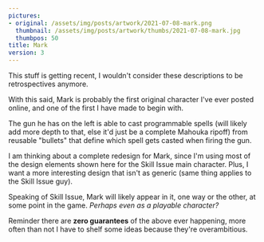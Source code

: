 ```yaml
---
pictures:
- original: /assets/img/posts/artwork/2021-07-08-mark.png
  thumbnail: /assets/img/posts/artwork/thumbs/2021-07-08-mark.jpg
  thumbpos: 50
title: Mark
version: 3
---
```

This stuff is getting recent, I wouldn't consider these descriptions to be retrospectives anymore.

With this said, Mark is probably the first original character I've ever posted online, and one of the first I have made to begin with.

The gun he has on the left is able to cast programmable spells (will likely add more depth to that, else it'd just be a complete Mahouka ripoff) from reusable "bullets" that define which spell gets casted when firing the gun.

I am thinking about a complete redesign for Mark, since I'm using most of the design elements shown here for the Skill Issue main character. Plus, I want a more interesting design that isn't as generic (same thing applies to the Skill Issue guy).

Speaking of Skill Issue, Mark will likely appear in it, one way or the other, at some point in the game. *Perhaps even as a playable character?*

Reminder there are **zero guarantees** of the above ever happening, more often than not I have to shelf some ideas because they're overambitious.
